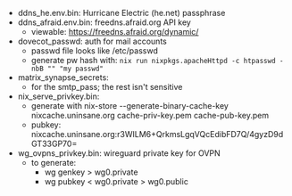 - ddns_he.env.bin: Hurricane Electric (he.net) passphrase
- ddns_afraid.env.bin: freedns.afraid.org API key
    - viewable: <https://freedns.afraid.org/dynamic/>
- dovecot_passwd: auth for mail accounts
    - passwd file looks like /etc/passwd
    - generate pw hash with: `nix run nixpkgs.apacheHttpd -c htpasswd -nbB "" "my passwd"`
- matrix_synapse_secrets:
    - for the smtp_pass; the rest isn't sensitive
- nix_serve_privkey.bin:
    - generate with nix-store --generate-binary-cache-key nixcache.uninsane.org cache-priv-key.pem cache-pub-key.pem
    - pubkey: nixcache.uninsane.org:r3WILM6+QrkmsLgqVQcEdibFD7Q/4gyzD9dGT33GP70=
- wg_ovpns_privkey.bin: wireguard private key for OVPN
    - to generate:
        - wg genkey > wg0.private
        - wg pubkey < wg0.private > wg0.public
